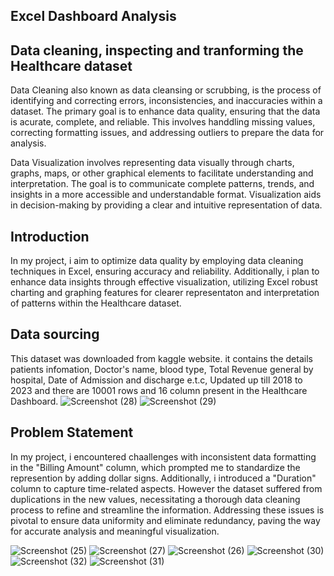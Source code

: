 ## Excel Dashboard Analysis
## Data cleaning, inspecting and tranforming the Healthcare dataset
Data Cleaning also known as data cleansing or scrubbing, is the process of identifying and correcting errors, inconsistencies, and inaccuracies within a dataset. The primary goal is to enhance data quality, ensuring that the data is acurate, complete, and reliable. This involves handdling missing values, correcting formatting issues, and addressing outliers to prepare the data for analysis.

Data Visualization involves representing data visually through charts, graphs, maps, or other graphical elements to facilitate understanding and interpretation. The goal is to communicate complete patterns, trends, and insights in a more accessible and understandable format. Visualization aids in decision-making by providing a clear and intuitive representation of data.

## Introduction
In my project, i aim to optimize data quality by employing data cleaning techniques in Excel, ensuring accuracy and reliability. Additionally, i plan to enhance data insights through effective visualization, utilizing Excel robust charting and graphing features for clearer representaton and interpretation of patterns within the Healthcare dataset.

## Data sourcing 
This dataset was downloaded from kaggle website. it contains the details patients infomation, Doctor's name, blood type, Total Revenue general by hospital, Date of Admission and discharge e.t.c, Updated up till 2018 to 2023 and there are 10001 rows and 16 column present in the Healthcare Dashboard.
![Screenshot (28)](https://github.com/olaanalyst/Excel_project/assets/141564936/6ebf0f1e-50f3-4705-af32-1330f3aa5fb5)
![Screenshot (29)](https://github.com/olaanalyst/Excel_project/assets/141564936/118dca6c-a498-429f-ac4d-c88abda9786d)

## Problem Statement
In my project, i encountered chaallenges with inconsistent data formatting in the "Billing Amount" column, which prompted me to standardize the represention by adding dollar signs.
Additionally, i introduced a "Duration" column to capture time-related aspects. However the dataset suffered from duplications in the new values, necessitating a thorough data cleaning process to refine and streamline the information.
Addressing these issues is pivotal to ensure data uniformity and eliminate redundancy, paving the way for accurate analysis and meaningful visualization.

![Screenshot (25)](https://github.com/olaanalyst/Excel_project/assets/141564936/20fa75e8-a5de-41d6-8723-6d3ef1a09d30)
![Screenshot (27)](https://github.com/olaanalyst/Excel_project/assets/141564936/d5cb0e2b-384a-45b9-9158-b01e8c76bd5d)
![Screenshot (26)](https://github.com/olaanalyst/Excel_project/assets/141564936/3181aa9e-a3af-4f54-b957-c65f99642059)
![Screenshot (30)](https://github.com/olaanalyst/Excel_project/assets/141564936/0a02cc11-9b3e-4886-b024-36a1ccebdf1b)
![Screenshot (32)](https://github.com/olaanalyst/Excel_project/assets/141564936/79184fd1-08b0-435e-b034-7ac78ce131a3)
![Screenshot (31)](https://github.com/olaanalyst/Excel_project/assets/141564936/20ff46c6-c35f-4bce-b681-130066618a72)
